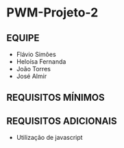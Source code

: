 # PWM-Projeto-2
## EQUIPE
- Flávio Simões
- Heloísa Fernanda
- João Torres
- José Almir

## REQUISITOS MÍNIMOS

## REQUISITOS ADICIONAIS
- Utilização de javascript